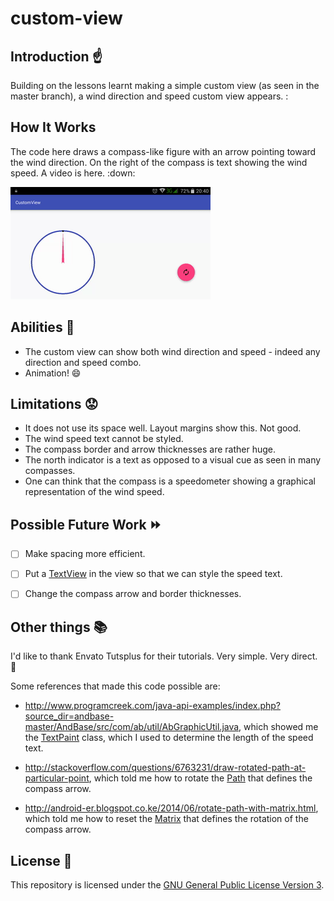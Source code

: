 # custom-view

## Introduction :point_up:

Building on the lessons learnt making a simple custom view (as seen in the master branch), a wind direction and speed custom view appears. :

## How It Works

The code here draws a compass-like figure with an arrow pointing toward the wind direction. On the right of the compass is text showing the wind speed. A video is here. :down:

![The wind direction and speed custom view.](screen-records/main-activity-with-wind-speed-and-direction.gif) 

## Abilities :muscle:

* The custom view can show both wind direction and speed - indeed any direction and speed combo. 
* Animation! :smile:

## Limitations :worried:

* It does not use its space well. Layout margins show this. Not good.
* The wind speed text cannot be styled.
* The compass border and arrow thicknesses are rather huge.
* The north indicator is a text as opposed to a visual cue as seen in many compasses.
* One can think that the compass is a speedometer showing a graphical representation of the wind speed.

## Possible Future Work :fast_forward:

- [ ] Make spacing more efficient.

- [ ] Put a [TextView](https://developer.android.com/reference/android/widget/TextView.html) in the view so that we can style the speed text.

- [ ] Change the compass arrow and border thicknesses.

## Other things :books:

I'd like to thank Envato Tutsplus for their tutorials. Very simple. Very direct. :clap:

Some references that made this code possible are:

* http://www.programcreek.com/java-api-examples/index.php?source_dir=andbase-master/AndBase/src/com/ab/util/AbGraphicUtil.java, which showed me the [TextPaint](https://developer.android.com/reference/android/text/TextPaint.html) class, which I used to determine the length of the speed text.

* http://stackoverflow.com/questions/6763231/draw-rotated-path-at-particular-point, which told me how to rotate the [Path](https://developer.android.com/reference/android/graphics/Path.html) that defines the compass arrow.

* http://android-er.blogspot.co.ke/2014/06/rotate-path-with-matrix.html, which told me how to reset the [Matrix](https://developer.android.com/reference/android/graphics/Matrix.html) that defines the rotation of the compass arrow.

## License :lock_with_ink_pen:

This repository is licensed under the [GNU General Public License Version 3](http://www.gnu.org/licenses/gpl-3.0.en.html).
